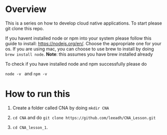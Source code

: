 # Overview #

This is a series on how to develop cloud native applications. To start please git clone this repo. 

If you havent installed node or npm into your system please follow this guide to install: https://nodejs.org/en/. Choose the appropriate one for your os. If you are using mac, you can choose to use brew to install by doing ```brew install node```. **Note**: this assumes you have brew installed already

To check if you have installed node and npm successfully please do 

```node -v ``` and ```npm -v```

# How to run this #

1) Create a folder called CNA by doing ```mkdir CNA```

2) ```cd CNA``` and do ```git clone https://github.com/leeadh/CNA_Lesson.git```

3) ```cd CNA_lesson_1```. 

